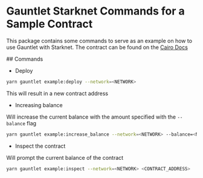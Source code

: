 # Gauntlet Starknet Commands for a Sample Contract

This package contains some commands to serve as an example on how to use Gauntlet with Starknet. The contract can be found on the [Cairo Docs](https://www.cairo-lang.org/docs/hello_starknet/intro.html#your-first-contract)

## Commands

- Deploy

```bash
yarn gauntlet example:deploy --network=<NETWORK>
```

This will result in a new contract address

- Increasing balance
  
Will increase the current balance with the amount specified with the `--balance` flag
```bash
yarn gauntlet example:increase_balance --network=<NETWORK> --balance=<NUMBER> (--noWallet) <CONTRACT_ADDRESS>
```

- Inspect the contract
  
Will prompt the current balance of the contract
```bash
yarn gauntlet example:inspect --network=<NETWORK> <CONTRACT_ADDRESS>
```

